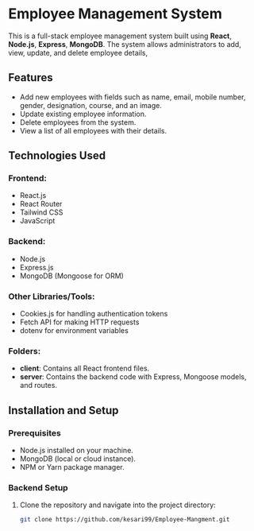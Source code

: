# Employee Management System

This is a full-stack employee management system built using **React**, **Node.js**, **Express**, **MongoDB**. The system allows administrators to add, view, update, and delete employee details,





## Features

- Add new employees with fields such as name, email, mobile number, gender, designation, course, and an image.
- Update existing employee information.
- Delete employees from the system.
- View a list of all employees with their details.

  
## Technologies Used

### Frontend:

- React.js
- React Router
- Tailwind CSS
- JavaScript

### Backend:

- Node.js
- Express.js
- MongoDB (Mongoose for ORM)

### Other Libraries/Tools:

- Cookies.js for handling authentication tokens
- Fetch API for making HTTP requests
- dotenv for environment variables


### Folders:

- **client**: Contains all React frontend files.
- **server**: Contains the backend code with Express, Mongoose models, and routes.

## Installation and Setup

### Prerequisites

- Node.js installed on your machine.
- MongoDB (local or cloud instance).
- NPM or Yarn package manager.

### Backend Setup

1. Clone the repository and navigate into the project directory:

   ```bash
   git clone https://github.com/kesari99/Employee-Mangment.git
   


